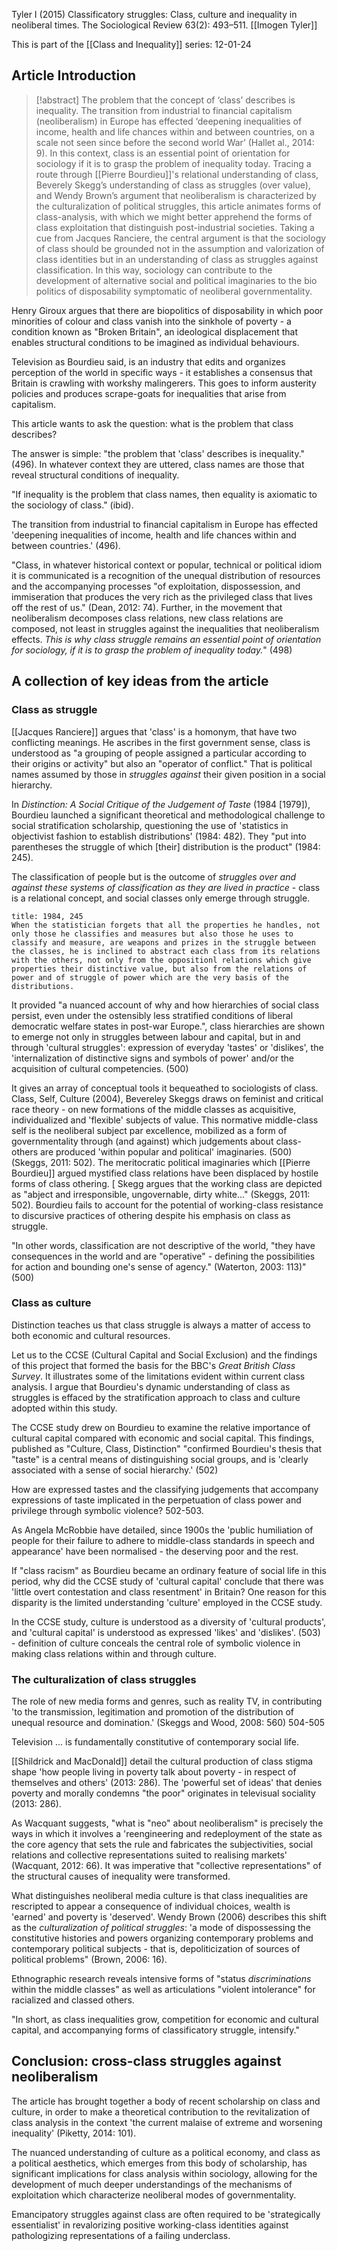 Tyler I (2015) Classificatory struggles: Class, culture and inequality in neoliberal times. The Sociological Review 63(2): 493–511.
[[Imogen Tyler]]

This is part of the [[Class and Inequality]] series:
12-01-24

## Article Introduction

>[!abstract]
>The problem that the concept of ‘class’ describes is inequality. The transition from industrial to financial capitalism (neoliberalism) in Europe has effected ‘deepening inequalities of income, health and life chances within and between countries, on a scale not seen since before the second world War’ (Hallet al., 2014: 9). In this context, class is an essential point of orientation for sociology if it is to grasp the problem of inequality today. Tracing a route through [[Pierre Bourdieu]]'s relational understanding of class, Beverely Skegg’s understanding of class as struggles (over value), and Wendy Brown’s argument that neoliberalism is characterized by the culturalization of political struggles, this article animates forms of class-analysis, with which we might better apprehend the forms of class exploitation that distinguish post-industrial societies. Taking a cue from Jacques Ranciere, the central argument is that the sociology of class should be grounded not in the assumption and valorization of class identities but in an understanding of class as struggles against classification. In this way, sociology can contribute to the development of alternative social and political imaginaries to the bio politics of disposability symptomatic of neoliberal governmentality.

Henry Giroux argues that there are biopolitics of disposability in which poor minorities of colour and class vanish into the sinkhole of poverty - a condition known as "Broken Britain", an ideological displacement that enables structural conditions to be imagined as individual behaviours.

Television as Bourdieu said, is an industry that edits and organizes perception of the world in specific ways - it establishes a consensus that Britain is crawling with workshy malingerers. This goes to inform austerity policies and produces scrape-goats for inequalities that arise from capitalism.

This article wants to ask the question: what is the problem that class describes?

The answer is simple: "the problem that 'class' describes is inequality." (496). In whatever context they are uttered, class names are those that reveal structural conditions of inequality.

"If inequality is the problem that class names, then equality is axiomatic to the sociology of class." (ibid).

The transition from industrial to financial capitalism in Europe has effected 'deepening inequalities of income, health and life chances within and between countries.' (496).

"Class, in whatever historical context or popular, technical or political idiom it is communicated is a recognition of the unequal distribution of resources and the accompanying processes "of exploitation, dispossession, and immiseration that produces the very rich as the privileged class that lives off the rest of us." (Dean, 2012: 74). Further, in the movement that neoliberalism decomposes class relations, new class relations are composed, not least in struggles against the inequalities that neoliberalism effects. *This is why class struggle remains an essential point of orientation for sociology, if it is to grasp the problem of inequality today.*" (498)


## A collection of key ideas from the article

### Class as struggle

[[Jacques Ranciere]] argues that 'class' is a homonym, that have two conflicting meanings. He ascribes in the first government sense, class is understood as "a grouping of people assigned a particular according to their origins or activity" but also an "operator of conflict." That is political names assumed by those in *struggles against* their given position in a social hierarchy.

In *Distinction: A Social Critique of the Judgement of Taste* (1984 [1979]), Bourdieu launched a significant theoretical and methodological challenge to social stratification scholarship, questioning the use of 'statistics in objectivist fashion to establish distributions' (1984: 482). They "put into parentheses the struggle of which [their] distribution is the product" (1984: 245).

The classification of people but is the outcome of *struggles over and against these systems of classification as they are lived in practice* - class is a relational concept, and social classes only emerge through struggle.

```ad-quote
title: 1984, 245
When the statistician forgets that all the properties he handles, not only those he classifies and measures but also those he uses to classify and measure, are weapons and prizes in the struggle between the classes, he is inclined to abstract each class from its relations with the others, not only from the oppositionl relations which give properties their distinctive value, but also from the relations of power and of struggle of power which are the very basis of the distributions.
```

It provided "a nuanced account of why and how hierarchies of social class persist, even under the ostensibly less stratified conditions of liberal democratic welfare states in post-war Europe.", class hierarchies are shown to emerge not only in struggles between labour and capital, but in and through 'cultural struggles': expression of everyday 'tastes' or 'dislikes', the 'internalization of distinctive signs and symbols of power' and/or the acquisition of cultural competencies. (500)

It gives an array of conceptual tools it bequeathed to sociologists of class. Class, Self, Culture (2004), Bevereley Skeggs draws on feminist and critical race theory - on new formations of the middle classes as acquisitive, individualized and 'flexible' subjects of value. This normative middle-class self is the neoliberal subject par excellence, mobilized as a form of governmentality through (and against) which judgements about class-others are produced 'within popular and political' imaginaries. (500) (Skeggs, 2011: 502). The meritocratic political imaginaries which [[Pierre Bourdieu]] argued mystified class relations have been displaced by hostile forms of class othering.
[
Skegg argues that the working class are depicted as "abject and irresponsible, ungovernable, dirty white..." (Skeggs, 2011: 502). Bourdieu fails to account for the potential of working-class resistance to discursive practices of othering despite his emphasis on class as struggle.

"In other words, classification are not descriptive of the world, "they have consequences in the world and are "operative" - defining the possibilities for action and bounding one's sense of agency." (Waterton, 2003: 113)" (500)


### Class as culture

Distinction teaches us that class struggle is always a matter of access to both economic and cultural resources.

Let us to the CCSE (Cultural Capital and Social Exclusion) and the findings of this project that formed the basis for the BBC's *Great British Class Survey*. It illustrates some of the limitations evident within current class analysis. I argue that Bourdieu's dynamic understanding of class as struggles is effaced by the stratification approach to class and culture adopted within this study.

The CCSE study drew on Bourdieu to examine the relative importance of cultural capital compared with economic and social capital. This findings, published as "Culture, Class, Distinction" "confirmed Bourdieu's thesis that "taste" is a central means of distinguishing social groups, and is 'clearly associated with a sense of social hierarchy.' (502)

How are expressed tastes and the classifying judgements that accompany expressions of taste implicated in the perpetuation of class power and privilege through symbolic violence? 502-503.

As Angela McRobbie have detailed, since 1900s the 'public humiliation of people for their failure to adhere to middle-class standards in speech and appearance' have been normalised - the deserving poor and the rest.

If "class racism" as Bourdieu became an ordinary feature of social life in this period, why did the CCSE study of 'cultural capital' conclude that there was 'little overt contestation and class resentment' in Britain? One reason for this disparity is the limited understanding 'culture' employed in the CCSE study.

In the CCSE study, culture is understood as a diversity of 'cultural products', and 'cultural capital' is understood as expressed 'likes' and 'dislikes'. (503) - definition of culture conceals the central role of symbolic violence in making class relations within and through culture.


### The culturalization of class struggles

The role of new media forms and genres, such as reality TV, in contributing 'to the transmission, legitimation and promotion of the distribution of unequal resource and domination.' (Skeggs and Wood, 2008: 560) 504-505

Television ... is fundamentally constitutive of contemporary social life.

[[Shildrick and MacDonald]] detail the cultural production of class stigma shape 'how people living in poverty talk about poverty - in respect of themselves and others' (2013: 286). The 'powerful set of ideas' that denies poverty and morally condemns "the poor" originates in televisual sociality (2013: 286).

As Wacquant suggests, "what is "neo" about neoliberalism" is precisely the ways in which it involves a 'reengineering and redeployment of the state as the core agency that sets the rule and fabricates the subjectivities, social relations and collective representations suited to realising markets' (Wacquant, 2012: 66). It was imperative that "collective representations" of the structural causes of inequality were transformed.

What distinguishes neoliberal media culture is that class inequalities are rescripted to appear a consequence of individual choices, wealth is 'earned' and poverty is 'deserved'. Wendy Brown (2006) describes this shift as the *culturalization of political struggles*: 'a mode of dispossessing the constitutive histories and powers organizing contemporary problems and contemporary political subjects - that is, depoliticization of sources of political problems" (Brown, 2006: 16).

Ethnographic research reveals intensive forms of "status *discriminations* within the middle classes" as well as articulations "violent intolerance" for racialized and classed others.

"In short, as class inequalities grow, competition for economic and cultural capital, and accompanying forms of classificatory struggle, intensify." 


## Conclusion: cross-class struggles against neoliberalism

The article has brought together a body of recent scholarship on class and culture, in order to make a theoretical contribution to the revitalization of class analysis in the context 'the current malaise of extreme and worsening inequality' (Piketty, 2014: 101).

The nuanced understanding of culture as a political economy, and class as a political aesthetics, which emerges from this body of scholarship, has significant implications for class analysis within sociology, allowing for the development of much deeper understandings of the mechanisms of exploitation which characterize neoliberal modes of governmentality.

Emancipatory struggles against class are often required to be 'strategically essentialist' in revalorizing positive working-class identities against pathologizing representations of a failing underclass.